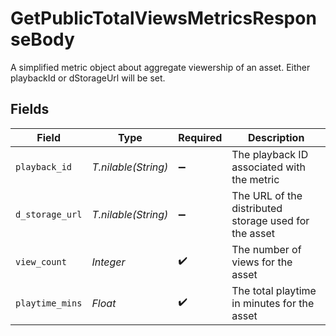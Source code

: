 # GetPublicTotalViewsMetricsResponseBody

A simplified metric object about aggregate viewership of an
asset. Either playbackId or dStorageUrl will be set.



## Fields

| Field                                                 | Type                                                  | Required                                              | Description                                           |
| ----------------------------------------------------- | ----------------------------------------------------- | ----------------------------------------------------- | ----------------------------------------------------- |
| `playback_id`                                         | *T.nilable(String)*                                   | :heavy_minus_sign:                                    | The playback ID associated with the metric            |
| `d_storage_url`                                       | *T.nilable(String)*                                   | :heavy_minus_sign:                                    | The URL of the distributed storage used for the asset |
| `view_count`                                          | *Integer*                                             | :heavy_check_mark:                                    | The number of views for the asset                     |
| `playtime_mins`                                       | *Float*                                               | :heavy_check_mark:                                    | The total playtime in minutes for the asset           |